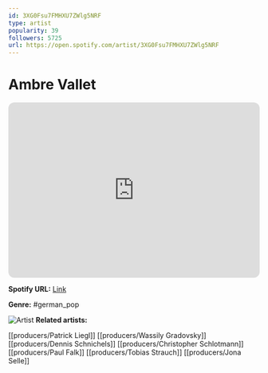 ```yaml
---
id: 3XG0Fsu7FMHXU7ZWlg5NRF
type: artist
popularity: 39
followers: 5725
url: https://open.spotify.com/artist/3XG0Fsu7FMHXU7ZWlg5NRF
---
```

# Ambre Vallet

<iframe style="border-radius:12px" src="https://open.spotify.com/embed/artist/3XG0Fsu7FMHXU7ZWlg5NRF" width="100%" height="352" frameBorder="0" allowfullscreen="" allow="autoplay; clipboard-write; encrypted-media; fullscreen; picture-in-picture" loading="lazy"></iframe>

**Spotify URL:** [Link](https://open.spotify.com/artist/3XG0Fsu7FMHXU7ZWlg5NRF)

**Genre:**  #german_pop

![Artist](https://i.scdn.co/image/ab6761610000e5eb414e42336e8929ea5792d816)
**Related artists:**

[[producers/Patrick Liegl]]
[[producers/Wassily Gradovsky]]
[[producers/Dennis Schnichels]]
[[producers/Christopher Schlotmann]]
[[producers/Paul Falk]]
[[producers/Tobias Strauch]]
[[producers/Jona Selle]]
